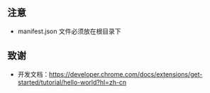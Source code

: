 
## 注意
- manifest.json 文件必须放在根目录下

## 致谢
- 开发文档：https://developer.chrome.com/docs/extensions/get-started/tutorial/hello-world?hl=zh-cn